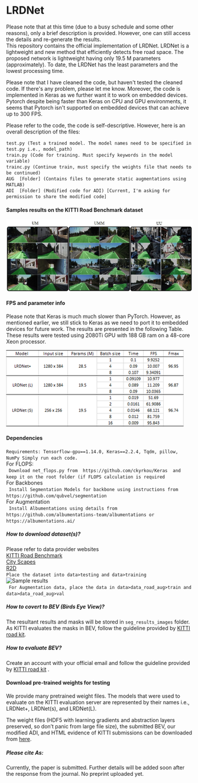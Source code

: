 # LRDNet
Please note that at this time (due to a busy schedule and some other reasons), only a brief description is provided. However, one can still access the details and re-generate the results.  
This repository contains the official implementation of LRDNet. LRDNet is a lightweight and new method that efficiently detects free road space. The proposed network is lightweight having only 19.5 M parameters (approximately). To date, the LRDNet has the least parameters and the lowest processing time.  

Please note that I have cleaned the code, but haven't tested the cleaned code. If there's any problem, please let me know. Moreover, the code is implemented in Keras as we further want it to work on embedded devices. Pytorch despite being faster than Keras on CPU and GPU environments,  it seems that Pytorch isn't supported on embedded devices that can achieve up to 300 FPS.  


Please refer to the code, the code is self-descriptive. However, here is an overall description of the files:
```
test.py (Test a trained model. The model names need to be specified in test.py i.e., model_path)
train.py (Code for training. Must specify keywords in the model variable)
trainc.py (Continue train, must specify the weights file that needs to be continued)
AUG  [Folder] (Contains files to generate static augmentations using MATLAB)
ADI  [Folder] (Modified code for ADI) [Current, I'm asking for permission to share the modified code]
```
#### Samples results on the KITTI Road Benchmark dataset     

![Sample results]( https://github.com/abdkhanstd/LRDNet/raw/main/images/qres.jpg)
#### FPS and parameter info   
Please note that Keras is much much slower than PyTorch. However, as mentioned earlier, we still stick to Keras as we need to port it to embedded devices for future work. The results are presented in the following Table. These results were tested using 2080Ti GPU with 188 GB ram on a 48-core Xeon processor.

![Table performance]( https://github.com/abdkhanstd/LRDNet/raw/main/images/table.png)

#### Dependencies  
  ```Requirements: Tensorflow-gpu==1.14.0, Keras==2.2.4, Tqdm, pillow, NumPy Simply run each code.```  
For FLOPS:  
  ``` Download net_flops.py from  https://github.com/ckyrkou/Keras  and keep it on the root folder (if FLOPS calculation is required```  
For Backbones  
  ``` Install Segmentation Models for backbone using instructions from https://github.com/qubvel/segmentation```  
For Augmentation  
  ``` Install Albumentations using details from https://github.com/albumentations-team/albumentations or https://albumentations.ai/```  

##### How to download dataset(s)? 
Please refer to data provider websites  
[KITTI Road Benchmark]( http://www.cvlibs.net/)  
[City Scapes]( https://www.cityscapes-dataset.com/)  
[R2D]( https://sites.google.com/view/sne-roadseg/dataset)  
```Place the dataset into data>testing and data>training  ```  
![Sample results](https://github.com/abdkhanstd/LRDNet/raw/main/images/folder.png)  
``` For Augmentation data, place the data in data>data_road_aug>train and data>data_road_aug>val```  


##### How to covert to BEV (Birds Eye View)? 
The resultant results and masks will be stored in ```seg_results_images``` folder. As KITTI evaluates the masks in BEV, follow the guideline provided by [KITTI road kit]( http://www.cvlibs.net/).

##### How to evaluate BEV? 
Create an account with your official email and follow the guideline provided by [KITTI road kit]( http://www.cvlibs.net/) .


#### Download pre-trained weights for testing 
We provide many pretrained weight files. The models that were used to evaluate on the KITTI evaluation server are represented by their names i.e., LRDNet+, LRDNet(s), and LRDNet(L).

The weight files (HDF5 with learning gradients and abstraction layers preserved, so don’t panic from large file size), the submitted BEV, our modified ADI, and HTML evidence of KITTI submissions can be downloaded from [here](https://stduestceducn-my.sharepoint.com/:f:/g/personal/201714060114_std_uestc_edu_cn/EhqB09h_M_hKistKRBZd-VwB1J3mDkXTy-TwoML1ZR8_tA?e=WGX03e).  


##### Please cite As:
Currently, the paper is submitted. Further details will be added soon after the response from the journal. No preprint uploaded yet.



